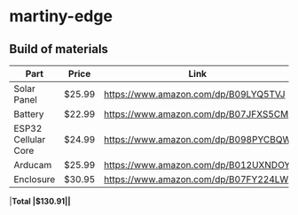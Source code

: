 # martiny-edge



## Build of materials

| Part   |  Price  |  Link  |
|---|---|---|
| Solar Panel  | $25.99  | https://www.amazon.com/dp/B09LYQ5TVJ  |
| Battery |  $22.99 |  https://www.amazon.com/dp/B07JFXS5CM  |
| ESP32 Cellular Core  | $24.99  | https://www.amazon.com/dp/B098PYCBQW  |
| Arducam  | $25.99  |  https://www.amazon.com/dp/B012UXNDOY |
| Enclosure | $30.95 | https://www.amazon.com/dp/B07FY224LW |

|<b>Total<b> |<b>$130.91</b>||

